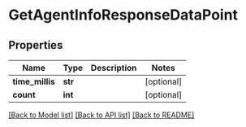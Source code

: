 # GetAgentInfoResponseDataPoint

## Properties
Name | Type | Description | Notes
------------ | ------------- | ------------- | -------------
**time_millis** | **str** |  | [optional] 
**count** | **int** |  | [optional] 

[[Back to Model list]](../README.md#documentation-for-models) [[Back to API list]](../README.md#documentation-for-api-endpoints) [[Back to README]](../README.md)


